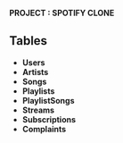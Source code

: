 <b>PROJECT : SPOTIFY CLONE<b>

## Tables
- Users
- Artists
- Songs
- Playlists
- PlaylistSongs
- Streams
- Subscriptions
- Complaints

